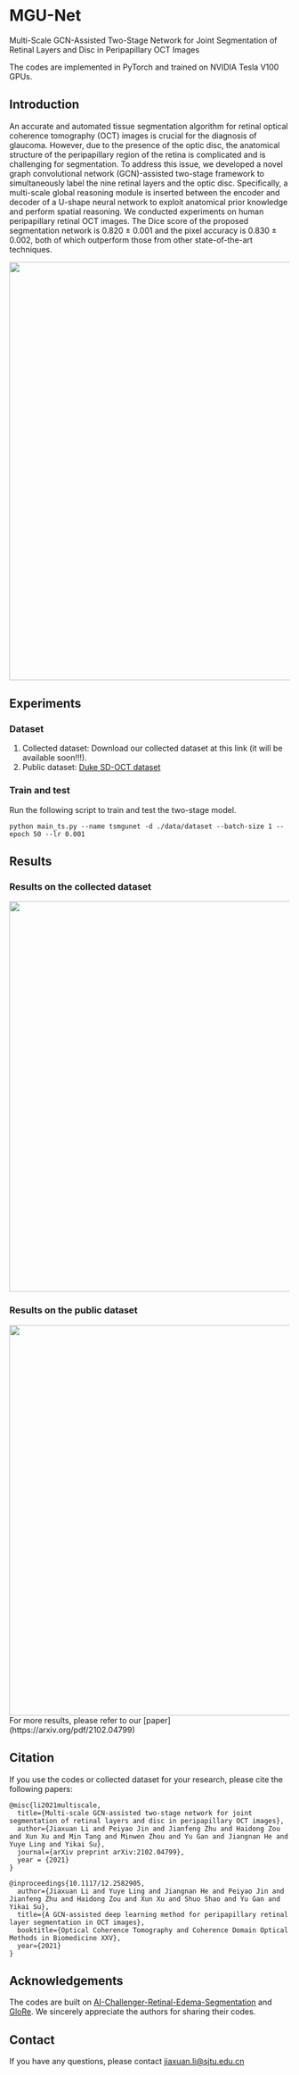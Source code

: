 
# MGU-Net
Multi-Scale GCN-Assisted Two-Stage Network for Joint Segmentation of Retinal Layers and Disc in Peripapillary OCT Images

The codes are implemented in PyTorch and trained on NVIDIA Tesla V100 GPUs.

## Introduction
An accurate and automated tissue segmentation algorithm for retinal optical coherence tomography (OCT) images is crucial for the diagnosis of glaucoma. However, due to the presence of the optic disc, the anatomical structure of the peripapillary region of the retina is complicated and is challenging for segmentation. To address this issue, we developed a novel graph convolutional network (GCN)-assisted two-stage framework to simultaneously label the nine retinal layers and the optic disc. Specifically, a multi-scale global reasoning module is inserted between the encoder and decoder of a U-shape neural network to exploit anatomical prior knowledge and perform spatial reasoning. We conducted experiments on human peripapillary retinal OCT images. The Dice score of the proposed segmentation network is 0.820 ± 0.001 and the pixel accuracy is 0.830 ± 0.002, both of which outperform those from other state-of-the-art techniques.
<div align=center><img width="750" src="https://github.com/Jiaxuan-Li/MGU-Net/blob/main/figs/fig2.png"/></div>

## Experiments
### Dataset
1. Collected dataset: Download our collected dataset at this link (it will be available soon!!!).
2. Public dataset: [Duke SD-OCT dataset](http://people.duke.edu/~sf59/Chiu_BOE_2014_dataset.htm)

### Train and test 
Run the following script to train and test the two-stage model.
```
python main_ts.py --name tsmgunet -d ./data/dataset --batch-size 1 --epoch 50 --lr 0.001
```

## Results
### Results on the collected dataset
<div align=center><img width="700" src="https://github.com/Jiaxuan-Li/MGU-Net/blob/main/figs/fig3.png"/></div>

### Results on the public dataset
<div align=center><img width="700" src="https://github.com/Jiaxuan-Li/MGU-Net/blob/main/figs/fig4.png"/></div>
For more results, please refer to our [paper](https://arxiv.org/pdf/2102.04799)

## Citation
If you use the codes or collected dataset for your research, please cite the following papers:
```
@misc{li2021multiscale,
  title={Multi-scale GCN-assisted two-stage network for joint segmentation of retinal layers and disc in peripapillary OCT images}, 
  author={Jiaxuan Li and Peiyao Jin and Jianfeng Zhu and Haidong Zou and Xun Xu and Min Tang and Minwen Zhou and Yu Gan and Jiangnan He and Yuye Ling and Yikai Su},
  journal={arXiv preprint arXiv:2102.04799},
  year = {2021}
}

@inproceedings{10.1117/12.2582905,
  author={Jiaxuan Li and Yuye Ling and Jiangnan He and Peiyao Jin and Jianfeng Zhu and Haidong Zou and Xun Xu and Shuo Shao and Yu Gan and Yikai Su},
  title={A GCN-assisted deep learning method for peripapillary retinal layer segmentation in OCT images},
  booktitle={Optical Coherence Tomography and Coherence Domain Optical Methods in Biomedicine XXV},
  year={2021}
}
```

## Acknowledgements
The codes are built on [AI-Challenger-Retinal-Edema-Segmentation](https://github.com/ShawnBIT/AI-Challenger-Retinal-Edema-Segmentation) and [GloRe](https://github.com/facebookresearch/GloRe). We sincerely appreciate the authors for sharing their codes.

## Contact
If you have any questions, please contact jiaxuan.li@sjtu.edu.cn
